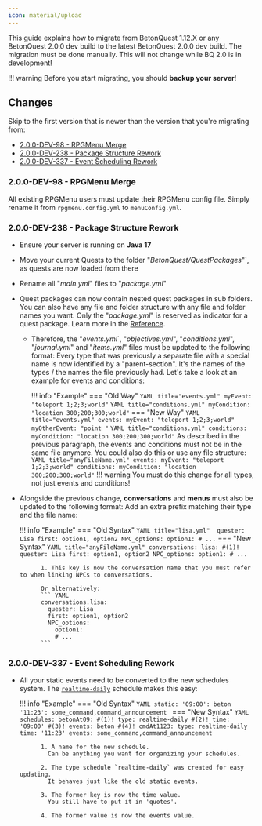 ```yaml
---
icon: material/upload
---
```

This guide explains how to migrate from BetonQuest 1.12.X or any BetonQuest 2.0.0 dev build to the latest BetonQuest
2.0.0 dev build.
The migration must be done manually. This will not change while BQ 2.0 is in development!

!!! warning 
    Before you start migrating, you should **backup your server**!

## Changes

Skip to the first version that is newer than the version that you're migrating from:

- [2.0.0-DEV-98 - RPGMenu Merge](#200-dev-98)
- [2.0.0-DEV-238 - Package Structure Rework](#200-dev-238)
- [2.0.0-DEV-337 - Event Scheduling Rework](#200-dev-337)

### 2.0.0-DEV-98 - RPGMenu Merge

All existing RPGMenu users must update their RPGMenu config file. Simply rename it from `rpgmenu.config.yml` to
`menuConfig.yml`.

### 2.0.0-DEV-238 - Package Structure Rework

- Ensure your server is running on **Java 17**
- Move your current Quests to the folder "_BetonQuest/QuestPackages_"`, as quests are now loaded from there
- Rename all "_main.yml_" files to "_package.yml_"
- Quest packages can now contain nested quest packages in sub folders. You can also have any file and folder structure
  with any file and folder names you want. Only the "_package.yml_" is reserved as indicator for a quest
  package. Learn more in the [Reference](./Reference.md#packages).
  * Therefore, the "_events.yml_`, "_objectives.yml_", "_conditions.yml_", "_journal.yml_" and "_items.yml_" files must
    be updated to the following format:
    Every type that was previously a separate file with a special name is now identified by a "parent-section". It's
    the names of the types / the names the file previously had. Let's take a look at an example for events and conditions:
  
    !!! info "Example"
        === "Old Way"
            ``` YAML title="events.yml"
            myEvent: "teleport 1;2;3;world"
            ```
            ``` YAML title="conditions.yml"
            myCondition: "location 300;200;300;world"
            ```
        === "New Way"
            ``` YAML title="events.yml"
            events:
              myEvent: "teleport 1;2;3;world"
              myOtherEvent: "point "
            ```
            ``` YAML title="conditions.yml"
            conditions:
              myCondition: "location 300;200;300;world"
            ```
            As described in the previous paragraph, the events and conditions must not be in the same file anymore.
            You could also do this or use any file structure:
            ``` YAML title="anyFileName.yml"
            events:
              myEvent: "teleport 1;2;3;world"
            conditions:
              myCondition: "location 300;200;300;world"
            ```
    !!! warning 
        You must do this change for all types, not just events and conditions! 

- Alongside the previous change, **conversations** and **menus** must also be updated to the following format:
  Add an extra prefix matching their type and the file name:

    !!! info "Example"
        === "Old Syntax" 
            ``` YAML title="lisa.yml" 
            quester: Lisa
            first: option1, option2
            NPC_options:
              option1:
              # ...
            ```
        === "New Syntax"
            ``` YAML title="anyFileName.yml"
            conversations:
              lisa: #(1)!
                quester: Lisa
                first: option1, option2
                NPC_options:
                  option1:
                  # ...
            ```

            1. This key is now the conversation name that you must refer to when linking NPCs to conversations. 

            Or alternatively:
            ``` YAML
            conversations.lisa:
              quester: Lisa
              first: option1, option2
              NPC_options:
                option1:
                # ...
            ```
                  
### 2.0.0-DEV-337 - Event Scheduling Rework

- All your static events need to be converted to the new schedules system.
  The [`realtime-daily`](./Schedules.md#daily-realtime-schedule-realtime-daily) schedule makes this easy:
  
    !!! info "Example"
        === "Old Syntax"
            ```YAML
            static:
              '09:00': beton
              '11:23': some_command,command_announcement
            ```
        === "New Syntax"
            ```YAML 
            schedules:
              betonAt09: #(1)!
                type: realtime-daily #(2)!
                time: '09:00' #(3)!
                events: beton #(4)!
              cmdAt1123:
                type: realtime-daily
                time: '11:23'
                events: some_command,command_announcement
            ```
  
            1. A name for the new schedule.  
              Can be anything you want for organizing your schedules.
        
            2. The type schedule `realtime-daily` was created for easy updating.   
              It behaves just like the old static events.
        
            3. The former key is now the time value.  
              You still have to put it in 'quotes'.
        
            4. The former value is now the events value.
